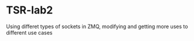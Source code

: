 # TSR-lab2
Using differet types of sockets in ZMQ, modifying and getting more uses to different use cases
